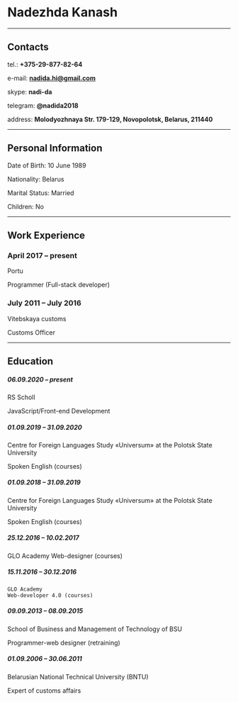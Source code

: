 # Nadezhda Kanash

***

## Contacts

tel.:       **+375-29-877-82-64**

e-mail:     **nadida.hi@gmail.com**  

skype:      **nadi-da**  

telegram:   **@nadida2018**  

address:    **Molodyozhnaya Str. 179-129, Novopolotsk, Belarus, 211440**

***

## Personal Information

Date of Birth: 	10 June 1989  

Nationality:  	Belarus

Marital Status: 	Married

Children:	No

***

## Work Experience

### April 2017 – present

Portu

Programmer (Full-stack developer)

### July 2011 – July 2016 

Vitebskaya customs

Customs Officer

***

## Education

##### 06.09.2020 – present 

RS Scholl

JavaScript/Front-end Development

##### 01.09.2019 – 31.09.2020

Centre for Foreign Languages Study «Universum» at the Polotsk State University

Spoken English (courses)

##### 01.09.2018 – 31.09.2019

Centre for Foreign Languages Study «Universum» at the Polotsk State University

Spoken English (courses)

##### 25.12.2016 – 10.02.2017

GLO Academy
Web-designer (courses)

##### 15.11.2016 – 30.12.2016

    GLO Academy
    Web-developer 4.0 (courses)
    
##### 09.09.2013 – 08.09.2015

School of Business and Management of Technology of BSU

Programmer-web designer (retraining)

##### 01.09.2006 – 30.06.2011

Belarusian National Technical University (BNTU)

Expert of customs affairs




